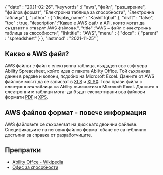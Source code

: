 {
  "date" : "2021-02-26",
  "keywords" :[ "aws", "файл", "разширение", "файлов формат", "Електронна таблица за способности", "Електронна таблица" ],
  "author" : {
    "display_name" : "Kashif Iqbal"
},
  "draft" : "false",
  "toc" : true,
  "description":"Какво е AWS файл и API, които могат да създават и отварят AWS файлове.",
  "title" :"AWS – файл с електронна таблица за способности",
  "linktitle" : "AWS",
  "menu" : {
    "docs" : {
      "parent" : "spreadsheet"
}
},
  "lastmod" : "2021-11-25"
}

## Какво е AWS файл?

AWS файлът е файл с електронна таблица, създаден със софтуера Ability Spreadsheet, който идва с пакета Ability Office. Той съхранява данни в редове и колони, подобно на Microsoft Excel. Данните от AWS файлове могат да се записват в [XLS](/bg/spreadsheet/xls/) и [XLSX](/bg/spreadsheet/xlsx/). Това прави файла с електронната таблица на Ability съвместим с Microsoft Excel. Данните в електронните таблици могат да бъдат експортирани във файлови формати [PDF](/bg/pdf/) и [XPS](/bg/page-description-language/xps/).

## AWS файлов формат - повече информация

AWS файловете се съхраняват на диск като двоични файлове. Спецификациите на неговия файлов формат обаче не са публично достъпни за справка от разработчиците.

## Препратки ##

* [Ability Office - Wikipedia](https://en.wikipedia.org/wiki/Ability_Office)
* [Офис за способности](https://www.ability.com/en/home/home)


